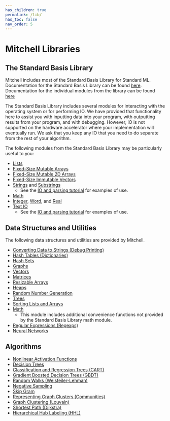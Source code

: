 ```yaml
---
has_children: true
permalink: /lib/
has_toc: false
nav_order: 5
---
```

# Mitchell Libraries

## The Standard Basis Library

Mitchell includes most of the Standard Basis Library for Standard ML.
Documentation for the Standard Basis Library can be found
[here](http://sml-family.org/Basis/). Documentation for the individual modules
from the library can be found [here](http://sml-family.org/Basis/manpages.html)

The Standard Basis Library includes several modules for interacting with the
operating system or for performing IO. We have provided that functionality here
to assist you with inputting data into your program, with outputting results
from your program, and with debugging. However, IO is not supported on the
hardware accelerator where your implementation will eventually run. We ask that
you keep any IO that you need to do separate from the rest of your algorithm.

The following modules from the Standard Basis Library may be particularly useful
to you:

- [Lists](http://sml-family.org/Basis/list.html)
- [Fixed-Size Mutable Arrays](http://sml-family.org/Basis/array.html)
- [Fixed-Size Mutable 2D Arrays](http://sml-family.org/Basis/array2.html)
- [Fixed-Size Immutable Vectors](http://sml-family.org/Basis/vector.html)
- [Strings](http://sml-family.org/Basis/string.html) and
  [Substrings](http://sml-family.org/Basis/substring.html)
  - See the [IO and parsing tutorial](tutorials/tutorial-io-parsing.md) for
    examples of use.
- [Math](http://sml-family.org/Basis/math.html)
- [Integer](http://sml-family.org/Basis/integer.html),
  [Word](http://sml-family.org/Basis/word.html), and
  [Real](http://sml-family.org/Basis/real.html)
- [Text IO](http://sml-family.org/Basis/text-io.html)
  - See the [IO and parsing tutorial](tutorials/tutorial-io-parsing.md) for
    examples of use.

## Data Structures and Utilities

The following data structures and utilities are provided by Mitchell.

- [Converting Data to Strings (Debug Printing)](./lib/basic/tostring.md)
- [Hash Tables (Dictionaries)](./lib/basic/hashtable.md)
- [Hash Sets](./lib/basic/hashset.md)
- [Graphs](./lib/basic/mlgraph.md)
- [Vectors](./lib/basic/mlvector.md)
- [Matrices](./lib/basic/mlmatrix.md)
- [Resizable Arrays](./lib/basic/mlarray.md)
- [Heaps](./lib/basic/mlheap.md)
- [Random Number Generation](./lib/basic/mlrandom.md)
- [Trees](./lib/basic/mltree.md)
- [Sorting Lists and Arrays](./lib/basic/sort.md)
- [Math](./lib/basic/math.md)
  - This module includes additional convenience functions not provided by the
    Standard Basis Library math module.
- [Regular Expressions (Regexps)](./lib/basic/regexp.md)
- [Neural Networks](./lib/basic/kann.md)

## Algorithms

- [Nonlinear Activation Functions](./lib/algo/nonlinear.md)
- [Decision Trees](./lib/algo/dt.md)
- [Classification and Regression Trees (CART)](./lib/algo/cart.md)
- [Gradient Boosted Decision Trees (GBDT)](./lib/algo/gbdt.md)
- [Random Walks (Weisfeiler-Lehman)](./lib/algo/wlkernel.md)
- [Negative Sampling](./lib/algo/negsample.md)
- [Skip Gram](./lib/algo/skipgram.md)
- [Representing Graph Clusters (Communities)](./lib/algo/communities.md)
- [Graph Clustering (Louvain)](./lib/algo/louvain.md)
- [Shortest Path (Dijkstra)](./lib/algo/shortest-path.md)
- [Hierarchical Hub Labeling (HHL)](./lib/algo/hhl.md)
